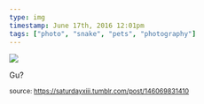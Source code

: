 ```yaml
---
type: img
timestamp: June 17th, 2016 12:01pm
tags: ["photo", "snake", "pets", "photography"]
---
```

<img src="https://saturdayxiii.github.io/media/media/146069831410.jpg"/>
                                                                                          
Gu?
 
                                    
                
                
                
                
                                
<small>source: https://saturdayxiii.tumblr.com/post/146069831410</small>